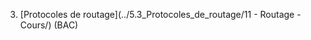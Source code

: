 <!-- 0. [Autour de GNU/Linux](../5.0_Autour_de_GNU_Linux/cours/)
1. [Systèmes sur puce](../5.1_Systemes_sur_puce/cours/)
2. [Gestion des processus](../5.2_Gestion_des_processus/cours/)  (BAC) -->
3. [Protocoles de routage](../5.3_Protocoles_de_routage/11 - Routage - Cours/)  (BAC)
<!-- 4. [Cryptographie](../5.4_Cryptographie/cours/) -->